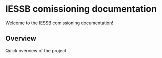 # IESSB comissioning documentation

Welcome to the IESSB comissioning documentation!

## Overview

Quick overview of the project
